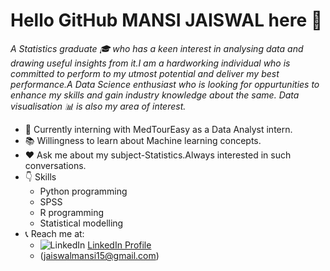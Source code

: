 # Hello GitHub MANSI JAISWAL here :raising_hand:

*A Statistics graduate :mortar_board: who has a keen interest in analysing data and drawing useful insights from it.I am a hardworking individual who is committed to perform to my utmost potential and deliver my best performance.A Data Science enthusiast who is looking for oppurtunities to enhance my skills and gain industry knowledge about the same.
Data visualisation :bar_chart: is also my area of interest.*

* :office: Currently interning with MedTourEasy as a Data Analyst intern.
* :books: Willingness to learn about Machine learning concepts.
* :heart: Ask me about my subject-Statistics.Always interested in such conversations.
* :point_down: Skills
    - Python programming
    - SPSS
    - R programming
    - Statistical modelling
* :telephone_receiver: Reach me at:
   - ![LinkedIn](https://in.images.search.yahoo.com/yhs/search?p=linkedinlogo&fr=yhs-shnl-001&hspart=shnl&hsimp=yhs-001&imgurl=https%3A%2F%2Fupload.wikimedia.org%2Fwikipedia%2Fcommons%2Fthumb%2Fc%2Fc9%2FLinkedin.svg%2F1200px-Linkedin.svg.png#id=0&iurl=https%3A%2F%2Fupload.wikimedia.org%2Fwikipedia%2Fcommons%2Fthumb%2Fc%2Fc9%2FLinkedin.svg%2F1200px-Linkedin.svg.png&action=click) [LinkedIn Profile](https://www.linkedin.com/in/mansi-jaiswal-343859184/)
   - (jaiswalmansi15@gmail.com)

